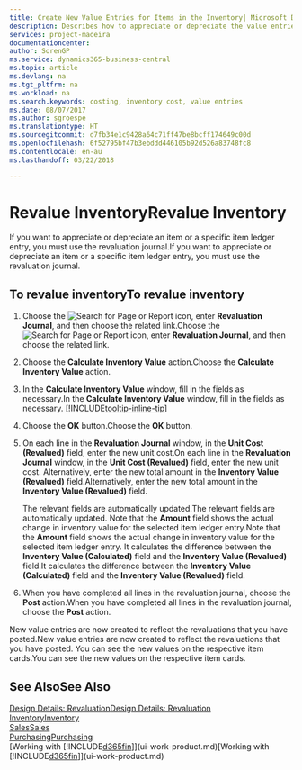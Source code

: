 ```yaml
---
title: Create New Value Entries for Items in the Inventory| Microsoft Docs
description: Describes how to appreciate or depreciate the value entries of one or more items in the inventory by posting their current, calculated value.
services: project-madeira
documentationcenter: 
author: SorenGP
ms.service: dynamics365-business-central
ms.topic: article
ms.devlang: na
ms.tgt_pltfrm: na
ms.workload: na
ms.search.keywords: costing, inventory cost, value entries
ms.date: 08/07/2017
ms.author: sgroespe
ms.translationtype: HT
ms.sourcegitcommit: d7fb34e1c9428a64c71ff47be8bcff174649c00d
ms.openlocfilehash: 6f52795bf47b3ebddd446105b92d526a83748fc8
ms.contentlocale: en-au
ms.lasthandoff: 03/22/2018

---
```

# <a name="revalue-inventory"></a><span data-ttu-id="2de15-103">Revalue Inventory</span><span class="sxs-lookup"><span data-stu-id="2de15-103">Revalue Inventory</span></span>
<span data-ttu-id="2de15-104">If you want to appreciate or depreciate an item or a specific item ledger entry, you must use the revaluation journal.</span><span class="sxs-lookup"><span data-stu-id="2de15-104">If you want to appreciate or depreciate an item or a specific item ledger entry, you must use the revaluation journal.</span></span>

## <a name="to-revalue-inventory"></a><span data-ttu-id="2de15-105">To revalue inventory</span><span class="sxs-lookup"><span data-stu-id="2de15-105">To revalue inventory</span></span>
1. <span data-ttu-id="2de15-106">Choose the ![Search for Page or Report](media/ui-search/search_small.png "Search for Page or Report icon") icon, enter **Revaluation Journal**, and then choose the related link.</span><span class="sxs-lookup"><span data-stu-id="2de15-106">Choose the ![Search for Page or Report](media/ui-search/search_small.png "Search for Page or Report icon") icon, enter **Revaluation Journal**, and then choose the related link.</span></span>
2. <span data-ttu-id="2de15-107">Choose the **Calculate Inventory Value** action.</span><span class="sxs-lookup"><span data-stu-id="2de15-107">Choose the **Calculate Inventory Value** action.</span></span>
3. <span data-ttu-id="2de15-108">In the **Calculate Inventory Value** window, fill in the fields as necessary.</span><span class="sxs-lookup"><span data-stu-id="2de15-108">In the **Calculate Inventory Value** window, fill in the fields as necessary.</span></span> [!INCLUDE[tooltip-inline-tip](includes/tooltip-inline-tip_md.md)]
4. <span data-ttu-id="2de15-109">Choose the **OK** button.</span><span class="sxs-lookup"><span data-stu-id="2de15-109">Choose the **OK** button.</span></span>
5. <span data-ttu-id="2de15-110">On each line in the **Revaluation Journal** window, in the **Unit Cost (Revalued)** field, enter the new unit cost.</span><span class="sxs-lookup"><span data-stu-id="2de15-110">On each line in the **Revaluation Journal** window, in the **Unit Cost (Revalued)** field, enter the new unit cost.</span></span> <span data-ttu-id="2de15-111">Alternatively, enter the new total amount in the **Inventory Value (Revalued)** field.</span><span class="sxs-lookup"><span data-stu-id="2de15-111">Alternatively, enter the new total amount in the **Inventory Value (Revalued)** field.</span></span>

    <span data-ttu-id="2de15-112">The relevant fields are automatically updated.</span><span class="sxs-lookup"><span data-stu-id="2de15-112">The relevant fields are automatically updated.</span></span> <span data-ttu-id="2de15-113">Note that the **Amount** field shows the actual change in inventory value for the selected item ledger entry.</span><span class="sxs-lookup"><span data-stu-id="2de15-113">Note that the **Amount** field shows the actual change in inventory value for the selected item ledger entry.</span></span> <span data-ttu-id="2de15-114">It calculates the difference between the **Inventory Value (Calculated)** field and the **Inventory Value (Revalued)** field.</span><span class="sxs-lookup"><span data-stu-id="2de15-114">It calculates the difference between the **Inventory Value (Calculated)** field and the **Inventory Value (Revalued)** field.</span></span>
6. <span data-ttu-id="2de15-115">When you have completed all lines in the revaluation journal, choose the **Post** action.</span><span class="sxs-lookup"><span data-stu-id="2de15-115">When you have completed all lines in the revaluation journal, choose the **Post** action.</span></span>

<span data-ttu-id="2de15-116">New value entries are now created to reflect the revaluations that you have posted.</span><span class="sxs-lookup"><span data-stu-id="2de15-116">New value entries are now created to reflect the revaluations that you have posted.</span></span> <span data-ttu-id="2de15-117">You can see the new values on the respective item cards.</span><span class="sxs-lookup"><span data-stu-id="2de15-117">You can see the new values on the respective item cards.</span></span>

## <a name="see-also"></a><span data-ttu-id="2de15-118">See Also</span><span class="sxs-lookup"><span data-stu-id="2de15-118">See Also</span></span>
[<span data-ttu-id="2de15-119">Design Details: Revaluation</span><span class="sxs-lookup"><span data-stu-id="2de15-119">Design Details: Revaluation</span></span>](design-details-revaluation.md)  
[<span data-ttu-id="2de15-120">Inventory</span><span class="sxs-lookup"><span data-stu-id="2de15-120">Inventory</span></span>](inventory-manage-inventory.md)  
[<span data-ttu-id="2de15-121">Sales</span><span class="sxs-lookup"><span data-stu-id="2de15-121">Sales</span></span>](sales-manage-sales.md)  
[<span data-ttu-id="2de15-122">Purchasing</span><span class="sxs-lookup"><span data-stu-id="2de15-122">Purchasing</span></span>](purchasing-manage-purchasing.md)  
<span data-ttu-id="2de15-123">[Working with [!INCLUDE[d365fin](includes/d365fin_md.md)]](ui-work-product.md)</span><span class="sxs-lookup"><span data-stu-id="2de15-123">[Working with [!INCLUDE[d365fin](includes/d365fin_md.md)]](ui-work-product.md)</span></span>

